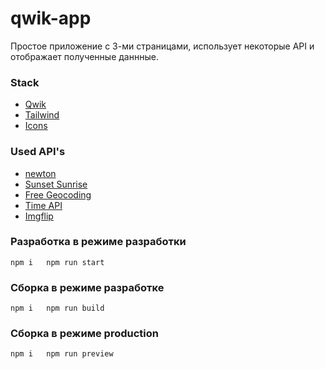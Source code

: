 # qwik-app

Простое приложение с 3-ми страницами, использует некоторые API и отображает полученные даннные.
### Stack

* [Qwik](https://qwik.builder.io/)
* [Tailwind](https://tailwindui.com/)
* [Icons](https://lucide.dev/)

### Used API's

* [newton](https://newton.vercel.app/)
* [Sunset Sunrise](https://sunrise-sunset.org/api)
* [Free Geocoding](https://geocode.maps.co/)
* [Time API](https://timeapi.io/)
* [Imgflip](https://imgflip.com/api)

### Разработка в режиме разработки

`
npm i  
npm run start
`

### Сборка в режиме разработке

`
npm i  
npm run build
`

### Сборка в режиме production 

`
npm i  
npm run preview
`
